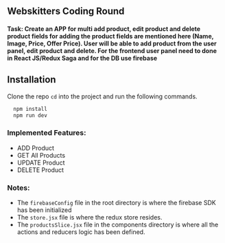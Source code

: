 ## Webskitters Coding Round

#### Task: Create an APP for multi add product, edit product and delete product fields for adding the product fields are mentioned here (Name, Image, Price, Offer Price). User will be able to add product from the user panel, edit product and delete. For the frontend user panel need to done in React JS/Redux Saga and for the DB use firebase

## Installation

Clone the repo `cd` into the project and run the following commands.

```bash
  npm install
  npm run dev
```

### Implemented Features:

- ADD Product
- GET All Products
- UPDATE Product
- DELETE Product

### Notes:

- The `firebaseConfig` file in the root directory is where the firebase SDK has been initialized
- The `store.jsx` file is where the redux store resides.
- The `productsSlice.jsx` file in the components directory is where all the actions and reducers logic has been defined.
